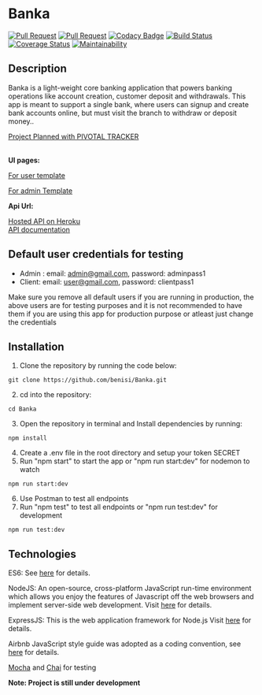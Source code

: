 # Banka
[![Pull Request](https://img.shields.io/github/issues-pr-raw/benisi/Banka.svg)](https://github.com/benisi/Banka/pulls?q=is%3Aopen+is%3Apr)
[![Pull Request](https://img.shields.io/github/issues-pr-closed-raw/benisi/Banka.svg)](https://github.com/benisi/Banka/pulls?q=is%3Apr+is%3Aclosed)
[![Codacy Badge](https://api.codacy.com/project/badge/Grade/0d16ef5a0b82416786e086b91480a326)](https://app.codacy.com/app/oseikwemeisidahomen/Banka?utm_source=github.com&utm_medium=referral&utm_content=benisi/Banka&utm_campaign=Badge_Grade_Dashboard)
[![Build Status](https://travis-ci.org/benisi/Banka.svg?branch=develop)](https://travis-ci.org/benisi/Banka)
[![Coverage Status](https://coveralls.io/repos/github/benisi/Banka/badge.svg?branch=develop)](https://coveralls.io/github/benisi/Banka?branch=develop)
[![Maintainability](https://api.codeclimate.com/v1/badges/f79362259d34a1443406/maintainability)](https://codeclimate.com/github/benisi/Banka/maintainability)

## Description

Banka is a light-weight core banking application that powers banking operations like account
creation, customer deposit and withdrawals. This app is meant to support a single bank, where
users can signup and create bank accounts online, but must visit the branch to withdraw or
deposit money..

[Project Planned with PIVOTAL TRACKER](https://www.pivotaltracker.com/projects/2319945)

<br/><b>UI pages:</b>

[For user template](https://benisi.github.io/Banka/UI/bank-account-profile.html)

[For admin Template](https://benisi.github.io/Banka/UI/account-list.html)

<b>Api Url:</b>

[Hosted API on Heroku](https://benisi-banka.herokuapp.com/)<br/>
[API documentation](https://benisi-banka.herokuapp.com/swagger/swagger.json)


## Default user credentials for testing

-   Admin : email: admin@gmail.com, password: adminpass1
-   Client: email: user@gmail.com, password: clientpass1

Make sure you remove all default users if you are running in production, the above users are for 
testing purposes and it is not recommended to have them if you are using this app for production purpose or atleast just change the credentials
<br>

## Installation

1.  Clone the repository by running the code below:
```shell
git clone https://github.com/benisi/Banka.git
```
2.  cd into the repository:
```shell
cd Banka
```
3.  Open the repository in terminal and Install dependencies by running:
```shell
npm install
```
4.  Create a .env file in the root directory and setup your token SECRET
5.  Run "npm start" to start the app or "npm run start:dev" for nodemon to watch
```shell
npm run start:dev
```
6.  Use Postman to test all endpoints
7.  Run "npm test" to test all endpoints or "npm run test:dev" for development
```shell
npm run test:dev
```

## Technologies

ES6: See [here](https://en.wikipedia.org/wiki/ECMAScript) for details.

NodeJS: An open-source, cross-platform JavaScript run-time environment which allows you enjoy the features of Javascript off the web browsers and implement server-side web development. Visit [here](https://nodejs.org/en/) for details.

ExpressJS: This is the web application framework for Node.js Visit [here](https://expressjs.com) for details.

Airbnb JavaScript style guide was adopted as a coding convention, see [here](https://github.com/airbnb/javascript) for details.

[Mocha](https://mochajs.org/) and [Chai](https://www.chaijs.com/) for testing

**Note: Project is still under development**
